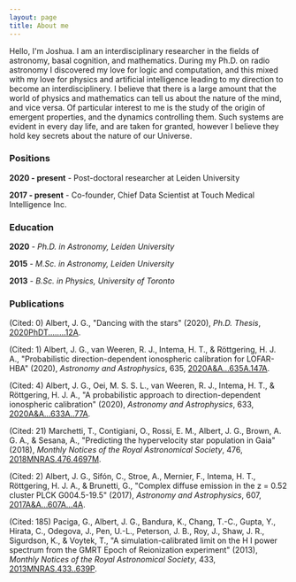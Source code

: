 ```yaml
---
layout: page
title: About me
---
```


Hello, I'm Joshua. I am an interdisciplinary researcher in the fields of astronomy, basal cognition, and mathematics.
During my Ph.D. on radio astronomy I discovered my love for logic and computation, and this mixed with my love for physics and artificial intelligence leading to my direction to become an interdisciplinery.
I believe that there is a large amount that the world of physics and mathematics can tell us about the nature of the mind, and vice versa.
Of particular interest to me is the study of the origin of emergent properties, and the dynamics controlling them.
Such systems are evident in every day life, and are taken for granted, however I believe they hold key secrets about the nature of our Universe.

### Positions

**2020 - present** - Post-doctoral researcher at Leiden University

**2017 - present** - Co-founder, Chief Data Scientist at Touch Medical Intelligence Inc.

### Education

**2020** - _Ph.D. in Astronomy, Leiden University_

**2015** - _M.Sc. in Astronomy, Leiden University_

**2013** - _B.Sc. in Physics, University of Toronto_

### Publications

(Cited: 0) Albert, J. G., "Dancing with the stars" (2020), _Ph.D. Thesis_, <a href="https://ui.adsabs.harvard.edu/abs/2020PhDT........12A">2020PhDT........12A</a>.

(Cited: 1) Albert, J. G., van Weeren, R. J., Intema, H. T., & Röttgering, H. J. A., "Probabilistic direction-dependent ionospheric calibration for LOFAR-HBA" (2020), _Astronomy and Astrophysics_, 635, <a href="https://ui.adsabs.harvard.edu/abs/2020A&A...635A.147A">2020A&A...635A.147A</a>.

(Cited: 4) Albert, J. G., Oei, M. S. S. L., van Weeren, R. J., Intema, H. T., & Röttgering, H. J. A., "A probabilistic approach to direction-dependent ionospheric calibration" (2020), _Astronomy and Astrophysics_, 633, <a href="https://ui.adsabs.harvard.edu/abs/2020A&A...633A..77A">2020A&A...633A..77A</a>.

(Cited: 21) Marchetti, T., Contigiani, O., Rossi, E. M., Albert, J. G., Brown, A. G. A., & Sesana, A., "Predicting the hypervelocity star population in Gaia" (2018), _Monthly Notices of the Royal Astronomical Society_, 476, <a href="https://ui.adsabs.harvard.edu/abs/2018MNRAS.476.4697M">2018MNRAS.476.4697M</a>.

(Cited: 2) Albert, J. G., Sifón, C., Stroe, A., Mernier, F., Intema, H. T., Röttgering, H. J. A., & Brunetti, G., "Complex diffuse emission in the z = 0.52 cluster PLCK G004.5-19.5" (2017), _Astronomy and Astrophysics_, 607, <a href="https://ui.adsabs.harvard.edu/abs/2017A&A...607A...4A">2017A&A...607A...4A</a>.

(Cited: 185) Paciga, G., Albert, J. G., Bandura, K., Chang, T.-C., Gupta, Y., Hirata, C., Odegova, J., Pen, U.-L., Peterson, J. B., Roy, J., Shaw, J. R., Sigurdson, K., & Voytek, T., "A simulation-calibrated limit on the H I power spectrum from the GMRT Epoch of Reionization experiment" (2013), _Monthly Notices of the Royal Astronomical Society_, 433, <a href="https://ui.adsabs.harvard.edu/abs/2013MNRAS.433..639P">2013MNRAS.433..639P</a>.

